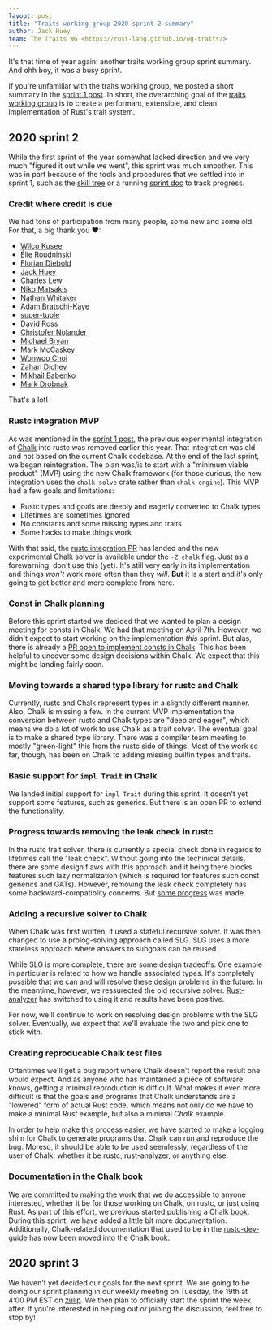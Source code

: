 ```yaml
---
layout: post
title: "Traits working group 2020 sprint 2 summary"
author: Jack Huey
team: The Traits WG <https://rust-lang.github.io/wg-traits/>
---
```


It's that time of year again: another traits working group sprint summary. And ohh boy, it was a busy sprint.

If you're unfamiliar with the traits working group, we posted a short summary in the [sprint 1 post]. In short, the overarching goal of the [traits working group] is to create a performant, extensible, and clean implementation of Rust's trait system.

## 2020 sprint 2

While the first sprint of the year somewhat lacked direction and we very much "figured it out while we went", this sprint was much smoother. This was in part because of the tools and procedures that we settled into in sprint 1, such as the [skill tree] or a running [sprint doc] to track progress.

### Credit where credit is due

We had tons of participation from many people, some new and some old. For that, a big thank you ❤:

* [Wilco Kusee]
* [Élie Roudninski]
* [Florian Diebold]
* [Jack Huey]
* [Charles Lew]
* [Niko Matsakis]
* [Nathan Whitaker]
* [Adam Bratschi-Kaye]
* [super-tuple]
* [David Ross]
* [Christofer Nolander]
* [Michael Bryan]
* [Mark McCaskey]
* [Wonwoo Choi]
* [Zahari Dichev]
* [Mikhail Babenko]
* [Mark Drobnak]

That's a lot!

[Wilco Kusee]: https://github.com/detrumi
[Élie Roudninski]: https://github.com/marmeladema
[Charles Lew]: https://github.com/crlf0710
[Niko Matsakis]: https://github.com/nikomatsakis
[Jack Huey]: https://github.com/jackh726
[Florian Diebold]: https://github.com/flodiebold
[Nathan Whitaker]: https://github.com/nathanwhit
[Adam Bratschi-Kaye]: https://github.com/adamrk
[super-tuple]: https://github.com/super-tuple
[David Ross]: https://github.com/daboross
[Christofer Nolander]: https://github.com/nolanderc
[Michael Bryan]: https://github.com/Michael-F-Bryan
[Mark McCaskey]: https://github.com/MarkMcCaskey
[Wonwoo Choi]: https://github.com/tirr-c
[Zahari Dichev]: https://github.com/zaharidichev
[Mikhail Babenko]: https://github.com/Areredify
[Mark Drobnak]: https://github.com/Mcat12


### Rustc integration MVP

As was mentioned in the [sprint 1 post], the previous experimental integration of [Chalk] into rustc was removed earlier this year. That integration was old and not based on the current Chalk codebase. At the end of the last sprint, we began reintegration. The plan was/is to start with a "minimum viable product" (MVP) using the new Chalk framework (for those curious, the new integration uses the `chalk-solve` crate rather than `chalk-engine`). This MVP had a few goals and limitations:
* Rustc types and goals are deeply and eagerly converted to Chalk types
* Lifetimes are sometimes ignored
* No constants and some missing types and traits
* Some hacks to make things work

With that said, the [rustc integration PR] has landed and the new experimental Chalk solver is available under the `-Z chalk` flag. Just as a forewarning: don't use this (yet). It's still very early in its implementation and things *won't* work more often than they *will*. **But** it is a start and it's only going to get better and more complete from here.

### Const in Chalk planning

Before this sprint started we decided that we wanted to plan a design meeting for consts in Chalk. We had that meeting on April 7th. However, we didn't expect to start working on the implementation *this* sprint. But alas, there is already a [PR open to implement consts in Chalk]. This has been helpful to uncover some design decisions within Chalk. We expect that this might be landing fairly soon.

### Moving towards a shared type library for rustc and Chalk

Currently, rustc and Chalk represent types in a slightly different manner. Also, Chalk is missing a few. In the current MVP implementation the conversion between rustc and Chalk types are "deep and eager", which means we do a lot of work to use Chalk as a trait solver. The eventual goal is to make a shared type library. There was a compiler team meeting to mostly "green-light" this from the rustc side of things. Most of the work so far, though, has been on Chalk to adding missing builtin types and traits.

### Basic support for `impl Trait` in Chalk

We landed initial support for `impl Trait` during this sprint. It doesn't yet support some features, such as generics. But there is an open PR to extend the functionality.

### Progress towards removing the leak check in rustc

In the rustc trait solver, there is currently a special check done in regards to lifetimes call the "leak check". Without going into the techinical details, there are some design flaws with this approach and it being there blocks features such lazy normalization (which is required for features such const generics and GATs). However, removing the leak check completely has some backward-compatiblity concerns. But [some progress] was made.

### Adding a recursive solver to Chalk

When Chalk was first written, it used a stateful recursive solver. It was then changed to use a prolog-solving approach called SLG. SLG uses a more stateless approach where answers to subgoals can be reused.

While SLG is more complete, there are some design tradeoffs. One example in particular is related to how we handle associated types. It's completely possible that we can and will resolve these design problems in the future. In the meantime, however, we ressurected the old recursive solver. [Rust-analyzer] has switched to using it and results have been positive.

For now, we'll continue to work on resolving design problems with the SLG solver. Eventually, we expect that we'll evaluate the two and pick one to stick with.

### Creating reproducable Chalk test files

Oftentimes we'll get a bug report where Chalk doesn't report the result one would expect. And as anyone who has maintained a piece of software knows, getting a minimal reproduction is difficult. What makes it even more difficult is that the goals and programs that Chalk understands are a "lowered" form of actual Rust code, which means not only do we have to make a minimal *Rust* example, but also a minimal *Chalk* example.

In order to help make this process easier, we have started to make a logging shim for Chalk to generate programs that Chalk can run and reproduce the bug. Moreso, it should be able to be used seemlessly, regardless of the user of Chalk, whether it be rustc, rust-analyzer, or anything else.

### Documentation in the Chalk book

We are committed to making the work that we do accessible to anyone interested, whether it be for those working on Chalk, on rustc, or just using Rust. As part of this effort, we previous started publishing a Chalk [book]. During this sprint, we have added a little bit more documentation. Additionally, Chalk-related documentation that used to be in the [rustc-dev-guide] has now been moved into the Chalk book.

## 2020 sprint 3

We haven't yet decided our goals for the next sprint. We are going to be doing our sprint planning in our weekly meeting on Tuesday, the 19th at 4:00 PM EST on [zulip]. We then plan to officially start the sprint the week after. If you're interested in helping out or joining the discussion, feel free to stop by!

[sprint 1 post]: https://blog.rust-lang.org/inside-rust/2020/03/28/traits-sprint-1.html
[traits working group]: https://rust-lang.github.io/wg-traits/
[skill tree]: https://rust-lang.github.io/wg-traits/roadmap/skill-tree.html
[sprint doc]: https://github.com/rust-lang/wg-traits/blob/master/sprints/2020-2.md
[Chalk]: https://github.com/rust-lang/chalk
[rustc integration PR]: https://github.com/rust-lang/rust/pull/69406
[PR open to implement consts in Chalk]: https://github.com/rust-lang/chalk/pull/393
[some progress]: https://github.com/rust-lang/rust/pull/70950
[Rust-analyzer]: https://github.com/rust-analyzer/rust-analyzer
[book]: http://rust-lang.github.io/chalk/book/
[rustc-dev-guide]: https://rustc-dev-guide.rust-lang.org/
[zulip]: https://rust-lang.zulipchat.com/#narrow/stream/144729-wg-traits
